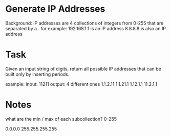 # Generate IP Addresses

Background: IP addresses are 4 collections of integers from 0-255 that are separated by a .
for example: 192.168.1.1 is an IP address
8.8.8.8 is also an IP address

# Task
Given an input string of digits, return all possible IP addresses that can be built only by inserting periods.

example:
input: 11211
output: 4 different ones
1.1.2.11
1.1.21.1
1.12.1.1
11.2.1.1



# Notes

what are the min / max of each subcollection? 0-255

0.0.0.0
255.255.255.255
